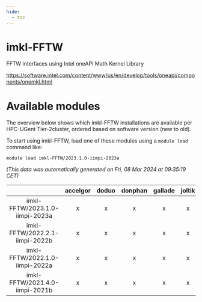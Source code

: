 ```yaml
---
hide:
  - toc
---
```


imkl-FFTW
=========


FFTW interfaces using Intel oneAPI Math Kernel Library

https://software.intel.com/content/www/us/en/develop/tools/oneapi/components/onemkl.html
# Available modules


The overview below shows which imkl-FFTW installations are available per HPC-UGent Tier-2cluster, ordered based on software version (new to old).

To start using imkl-FFTW, load one of these modules using a `module load` command like:

```shell
module load imkl-FFTW/2023.1.0-iimpi-2023a
```

*(This data was automatically generated on Fri, 08 Mar 2024 at 09:35:19 CET)*  

| |accelgor|doduo|donphan|gallade|joltik|skitty|
| :---: | :---: | :---: | :---: | :---: | :---: | :---: |
|imkl-FFTW/2023.1.0-iimpi-2023a|x|x|x|x|x|x|
|imkl-FFTW/2022.2.1-iimpi-2022b|x|x|x|x|x|x|
|imkl-FFTW/2022.1.0-iimpi-2022a|x|x|x|x|x|x|
|imkl-FFTW/2021.4.0-iimpi-2021b|x|x|x|x|x|x|
